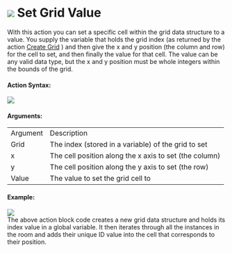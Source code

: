 #  ![](https://gms.magecorn.com/Manual/assets/Images/Scripting_Reference/Drag_And_Drop/Reference/Data_Structures/i_DS_Set_Grid_Value.png) Set Grid Value

With this action you can set a specific cell within the grid data
structure to a value. You supply the variable that holds the grid index
(as returned by the action [Create Grid](Create_Grid) ) and then
give the x and y position (the column and row) for the cell to set, and
then finally the value for that cell. The value can be any valid data
type, but the x and y position must be whole integers within the bounds
of the grid.

#### Action Syntax:

  
![](https://gms.magecorn.com/Manual/assets/Images/Scripting_Reference/Drag_And_Drop/Reference/Data_Structures/a_DS_Set_Grid_Value.png)  

#### Arguments:

|          |                                                        |
|----------|--------------------------------------------------------|
| Argument | Description                                            |
| Grid     | The index (stored in a variable) of the grid to set    |
| x        | The cell position along the x axis to set (the column) |
| y        | The cell position along the y axis to set (the row)    |
| Value    | The value to set the grid cell to                      |

#### Example:

  
![](https://gms.magecorn.com/Manual/assets/Images/Scripting_Reference/Drag_And_Drop/Reference/Data_Structures/e_DS_Set_Grid_Value.png)  
The above action block code creates a new grid data structure and holds
its index value in a global variable. It then iterates through all the
instances in the room and adds their unique ID value into the cell that
corresponds to their position.
